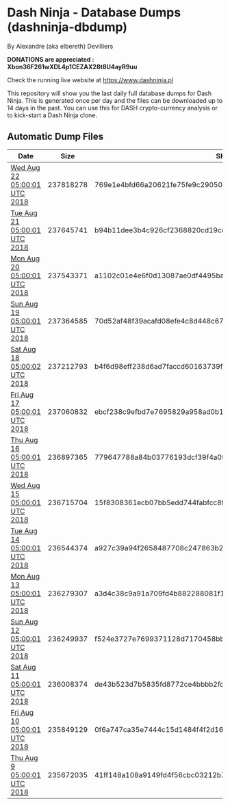 # Dash Ninja - Database Dumps (dashninja-dbdump)
By Alexandre (aka elbereth) Devilliers

**DONATIONS are appreciated : Xbon36F261wXDL4p1CEZAX28t8U4ayR9uu**

Check the running live website at https://www.dashninja.pl

This repository will show you the last daily full database dumps for Dash Ninja. This is generated once per day and the files can be downloaded up to 14 days in the past.
You can use this for DASH crypto-currency analysis or to kick-start a Dash Ninja clone.


## Automatic Dump Files
| Date | Size | SHA256 |
|--|--|--|
| [Wed Aug 22 05:00:01 UTC 2018](https://transfer.sh/kIG3S/dashninja-dbdump-20180822070001.tar.bz2) | 237818278 | 769e1e4bfd66a20621fe75fe9c29050d5265dc2b9c59c255ed4fd86bad23d499 | 
| [Tue Aug 21 05:00:01 UTC 2018](https://transfer.sh/fMxwM/dashninja-dbdump-20180821070001.tar.bz2) | 237645741 | b94b11dee3b4c926cf2368820cd19cdff0e6ff76f3324cf6c3505c36d7f818d4 | 
| [Mon Aug 20 05:00:01 UTC 2018](https://transfer.sh/Mnskv/dashninja-dbdump-20180820070001.tar.bz2) | 237543371 | a1102c01e4e6f0d13087ae0df4495ba2c28579e91dce13e8f73fe1380053452e | 
| [Sun Aug 19 05:00:01 UTC 2018](https://transfer.sh/NNnCI/dashninja-dbdump-20180819070001.tar.bz2) | 237364585 | 70d52af48f39acafd08efe4c8d448c67f9c6a61d61a2623c06eaa71b580c9e2e | 
| [Sat Aug 18 05:00:02 UTC 2018](https://transfer.sh/5Z6yJ/dashninja-dbdump-20180818070002.tar.bz2) | 237212793 | b4f6d98eff238d6ad7faccd60163739f0f5f8f98d321c022aa1e00d7788fcf4d | 
| [Fri Aug 17 05:00:01 UTC 2018](https://transfer.sh/8MdQz/dashninja-dbdump-20180817070001.tar.bz2) | 237060832 | ebcf238c9efbd7e7695829a958ad0b191cc711fe58717956c48f1cb5a57a9a4c | 
| [Thu Aug 16 05:00:01 UTC 2018](https://transfer.sh/GoptC/dashninja-dbdump-20180816070001.tar.bz2) | 236897365 | 779647788a84b03776193dcf39f4a0f8409a8c447a7900ea015ae9d14f8af557 | 
| [Wed Aug 15 05:00:01 UTC 2018](https://transfer.sh/OCEsh/dashninja-dbdump-20180815070001.tar.bz2) | 236715704 | 15f8308361ecb07bb5edd744fabfcc8f7f6342eccd87ebd03ca51621b427be31 | 
| [Tue Aug 14 05:00:01 UTC 2018](https://transfer.sh/15XTdz/dashninja-dbdump-20180814070001.tar.bz2) | 236544374 | a927c39a94f2658487708c247863b2ef6cf7f3de97f7e8d3864b3e668a129e85 | 
| [Mon Aug 13 05:00:01 UTC 2018](https://transfer.sh/11MT38/dashninja-dbdump-20180813070001.tar.bz2) | 236279307 | a3d4c38c9a91a709fd4b882288081f13d77dc16eb1e07d09a082c178adc925ad | 
| [Sun Aug 12 05:00:01 UTC 2018](https://transfer.sh/hbAjU/dashninja-dbdump-20180812070001.tar.bz2) | 236249937 | f524e3727e7699371128d7170458bb3a3acc815d8e9f9c0de3e64cff2f18aaa7 | 
| [Sat Aug 11 05:00:01 UTC 2018](https://transfer.sh/GDFHq/dashninja-dbdump-20180811070001.tar.bz2) | 236008374 | de43b523d7b5835fd8772ce4bbbb2fd2e1c921d145dfad64124515456fc29169 | 
| [Fri Aug 10 05:00:01 UTC 2018](https://transfer.sh/ziST1/dashninja-dbdump-20180810070001.tar.bz2) | 235849129 | 0f6a747ca35e7444c15d1484f4f2d166eb583463daef1949f7762c8405abc804 | 
| [Thu Aug  9 05:00:01 UTC 2018](https://transfer.sh/YKGY8/dashninja-dbdump-20180809070001.tar.bz2) | 235672035 | 41ff148a108a9149fd4f56cbc03212b70ec1156d0553fd0a3f0f88b7e3ea4835 | 
